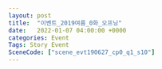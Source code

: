 ```yaml
---
layout: post
title:  "이벤트_2019여름_0화_오프닝"
date:   2022-01-07 04:00:00 +0000
categories: Event
Tags: Story Event
SceneCode: ["scene_evt190627_cp0_q1_s10"]
---
```

